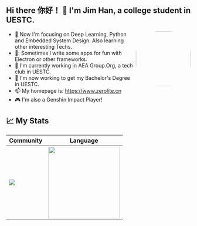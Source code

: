 ## Hi there 你好！ 👋 I'm Jim Han, a college student in UESTC.

<img align="right" src="https://avatars.githubusercontent.com/u/106871901" style="width:150px;height:150px;border-radius: 60px;"/>

- :orange_book: Now I'm focusing on Deep Learning, Python and Embedded System Design. Also learning other interesting Techs.
- 🚀: Sometimes I write some apps for fun with Electron or other frameworks.
- 🔭 I'm currently working in AEA Group.Org, a tech club in UESTC.
- :hammer: I'm now working to get my Bachelor's Degree in UESTC.
- 📫 My homepage is: https://www.zerolite.cn
- 🎮 I'm also a Genshin Impact Player!

## 📈 My Stats

|Community|Language|
|---|---|
|<img src="https://github-readme-stats.vercel.app/api?username=JimHans&show_icons=true&theme=github_dark&hide_title=false" />|<img src="https://github-readme-stats.vercel.app/api/top-langs/?username=JimHans&layout=compact&hide=html&theme=github_dark&langs_count=8" style="height:195px;cursor:default" />|
<!--
**JimHans/JimHans** is a ✨ _special_ ✨ repository because its `README.md` (this file) appears on your GitHub profile.

Here are some ideas to get you started:

- 🔭 I’m currently working on ...
- 🌱 I’m currently learning ...
- 👯 I’m looking to collaborate on ...
- 🤔 I’m looking for help with ...
- 💬 Ask me about ...
- 📫 How to reach me: ...
- 😄 Pronouns: ...
- ⚡ Fun fact: ...
-->
